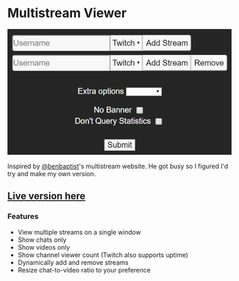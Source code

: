 # Multistream Viewer

![Multistream dashboard](imgs/preview.png)

Inspired by [@benbaptist](https://github.com/benbaptist)'s multistream website. He got busy so I figured I'd try and make my own version.

## [Live version here](https://dmynerd78.me/multi/)

### Features

- View multiple streams on a single window
- Show chats only
- Show videos only
- Show channel viewer count (Twitch also supports uptime)
- Dynamically add and remove streams
- Resize chat-to-video ratio to your preference
